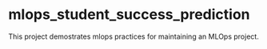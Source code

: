 # mlops_student_success_prediction
This project demostrates mlops practices for maintaining an MLOps project.
